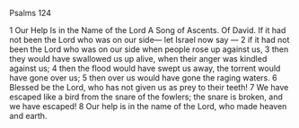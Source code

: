 Psalms 124

1	Our Help Is in the Name of the Lord A Song of Ascents. Of David. If it had not been the Lord who was on our side— let Israel now say —
2	if it had not been the Lord who was on our side when people rose up against us,
3	then they would have swallowed us up alive, when their anger was kindled against us;
4	then the flood would have swept us away, the torrent would have gone over us;
5	then over us would have gone the raging waters.
6	Blessed be the Lord, who has not given us as prey to their teeth!
7	We have escaped like a bird from the snare of the fowlers; the snare is broken, and we have escaped!
8	Our help is in the name of the Lord, who made heaven and earth.

